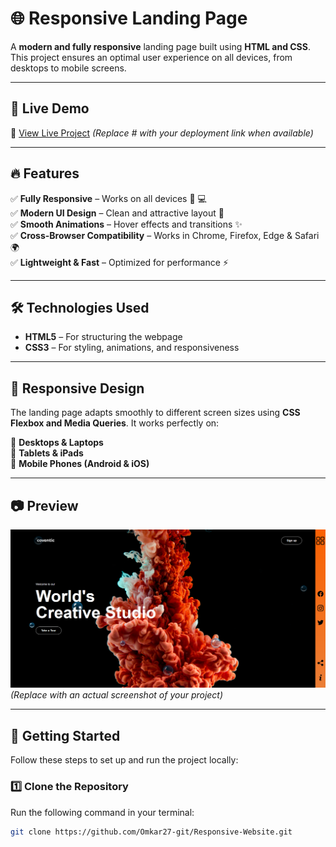 # 🌐 Responsive Landing Page  

A **modern and fully responsive** landing page built using **HTML and CSS**. This project ensures an optimal user experience on all devices, from desktops to mobile screens.  

---

## 🚀 **Live Demo**  
🔗 [View Live Project](https://Omkar27-git.github.io/Responsive-Website/
) *(Replace # with your deployment link when available)*  

---

## 🔥 **Features**  

✅ **Fully Responsive** – Works on all devices 📱 💻  
✅ **Modern UI Design** – Clean and attractive layout 🎨  
✅ **Smooth Animations** – Hover effects and transitions ✨  
✅ **Cross-Browser Compatibility** – Works in Chrome, Firefox, Edge & Safari 🌍  
✅ **Lightweight & Fast** – Optimized for performance ⚡  

---

## 🛠️ **Technologies Used**  

- **HTML5** – For structuring the webpage  
- **CSS3** – For styling, animations, and responsiveness  

---

## 📱 **Responsive Design**  

The landing page adapts smoothly to different screen sizes using **CSS Flexbox and Media Queries**. It works perfectly on:  

📌 **Desktops & Laptops**  
📌 **Tablets & iPads**  
📌 **Mobile Phones (Android & iOS)**  

---

## 📷 **Preview**  

![Landing Page Preview](./responsive.png) *(Replace with an actual screenshot of your project)*  

---

## 🚀 **Getting Started**  

Follow these steps to set up and run the project locally:  

### **1️⃣ Clone the Repository**  
Run the following command in your terminal:  
```bash
git clone https://github.com/Omkar27-git/Responsive-Website.git
